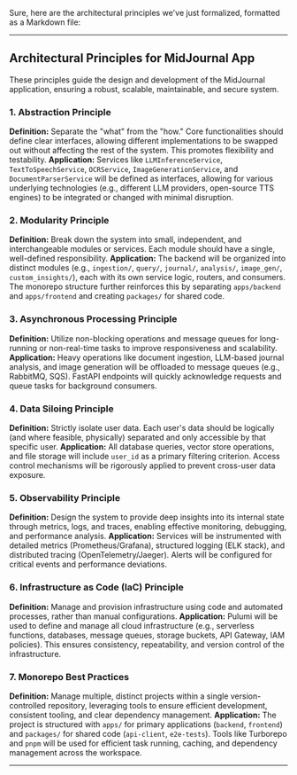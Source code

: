 Sure, here are the architectural principles we've just formalized, formatted as a Markdown file:

---

## Architectural Principles for MidJournal App

These principles guide the design and development of the MidJournal application, ensuring a robust, scalable, maintainable, and secure system.

### 1. Abstraction Principle

**Definition:** Separate the "what" from the "how." Core functionalities should define clear interfaces, allowing different implementations to be swapped out without affecting the rest of the system. This promotes flexibility and testability.
**Application:** Services like `LLMInferenceService`, `TextToSpeechService`, `OCRService`, `ImageGenerationService`, and `DocumentParserService` will be defined as interfaces, allowing for various underlying technologies (e.g., different LLM providers, open-source TTS engines) to be integrated or changed with minimal disruption.

### 2. Modularity Principle

**Definition:** Break down the system into small, independent, and interchangeable modules or services. Each module should have a single, well-defined responsibility.
**Application:** The backend will be organized into distinct modules (e.g., `ingestion/`, `query/`, `journal/`, `analysis/`, `image_gen/`, `custom_insights/`), each with its own service logic, routers, and consumers. The monorepo structure further reinforces this by separating `apps/backend` and `apps/frontend` and creating `packages/` for shared code.

### 3. Asynchronous Processing Principle

**Definition:** Utilize non-blocking operations and message queues for long-running or non-real-time tasks to improve responsiveness and scalability.
**Application:** Heavy operations like document ingestion, LLM-based journal analysis, and image generation will be offloaded to message queues (e.g., RabbitMQ, SQS). FastAPI endpoints will quickly acknowledge requests and queue tasks for background consumers.

### 4. Data Siloing Principle

**Definition:** Strictly isolate user data. Each user's data should be logically (and where feasible, physically) separated and only accessible by that specific user.
**Application:** All database queries, vector store operations, and file storage will include `user_id` as a primary filtering criterion. Access control mechanisms will be rigorously applied to prevent cross-user data exposure.

### 5. Observability Principle

**Definition:** Design the system to provide deep insights into its internal state through metrics, logs, and traces, enabling effective monitoring, debugging, and performance analysis.
**Application:** Services will be instrumented with detailed metrics (Prometheus/Grafana), structured logging (ELK stack), and distributed tracing (OpenTelemetry/Jaeger). Alerts will be configured for critical events and performance deviations.

### 6. Infrastructure as Code (IaC) Principle

**Definition:** Manage and provision infrastructure using code and automated processes, rather than manual configurations.
**Application:** Pulumi will be used to define and manage all cloud infrastructure (e.g., serverless functions, databases, message queues, storage buckets, API Gateway, IAM policies). This ensures consistency, repeatability, and version control of the infrastructure.

### 7. Monorepo Best Practices

**Definition:** Manage multiple, distinct projects within a single version-controlled repository, leveraging tools to ensure efficient development, consistent tooling, and clear dependency management.
**Application:** The project is structured with `apps/` for primary applications (`backend`, `frontend`) and `packages/` for shared code (`api-client`, `e2e-tests`). Tools like Turborepo and `pnpm` will be used for efficient task running, caching, and dependency management across the workspace.

---
